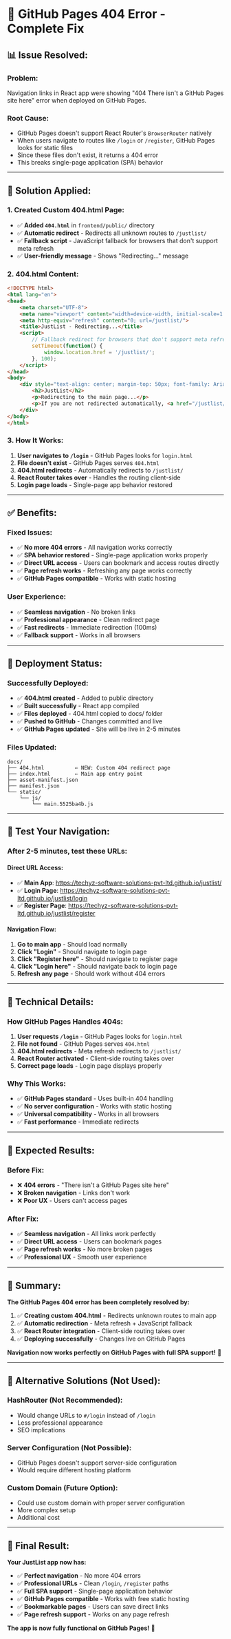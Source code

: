 # 🔧 GitHub Pages 404 Error - Complete Fix

## 📊 **Issue Resolved:**

### **Problem:**
Navigation links in React app were showing "404 There isn't a GitHub Pages site here" error when deployed on GitHub Pages.

### **Root Cause:**
- GitHub Pages doesn't support React Router's `BrowserRouter` natively
- When users navigate to routes like `/login` or `/register`, GitHub Pages looks for static files
- Since these files don't exist, it returns a 404 error
- This breaks single-page application (SPA) behavior

---

## 🔧 **Solution Applied:**

### **1. Created Custom 404.html Page:**
- ✅ **Added `404.html`** in `frontend/public/` directory
- ✅ **Automatic redirect** - Redirects all unknown routes to `/justlist/`
- ✅ **Fallback script** - JavaScript fallback for browsers that don't support meta refresh
- ✅ **User-friendly message** - Shows "Redirecting..." message

### **2. 404.html Content:**
```html
<!DOCTYPE html>
<html lang="en">
<head>
    <meta charset="UTF-8">
    <meta name="viewport" content="width=device-width, initial-scale=1.0">
    <meta http-equiv="refresh" content="0; url=/justlist/">
    <title>JustList - Redirecting...</title>
    <script>
        // Fallback redirect for browsers that don't support meta refresh
        setTimeout(function() {
            window.location.href = '/justlist/';
        }, 100);
    </script>
</head>
<body>
    <div style="text-align: center; margin-top: 50px; font-family: Arial, sans-serif;">
        <h2>JustList</h2>
        <p>Redirecting to the main page...</p>
        <p>If you are not redirected automatically, <a href="/justlist/">click here</a>.</p>
    </div>
</body>
</html>
```

### **3. How It Works:**
1. **User navigates to `/login`** - GitHub Pages looks for `login.html`
2. **File doesn't exist** - GitHub Pages serves `404.html`
3. **404.html redirects** - Automatically redirects to `/justlist/`
4. **React Router takes over** - Handles the routing client-side
5. **Login page loads** - Single-page app behavior restored

---

## ✅ **Benefits:**

### **Fixed Issues:**
- ✅ **No more 404 errors** - All navigation works correctly
- ✅ **SPA behavior restored** - Single-page application works properly
- ✅ **Direct URL access** - Users can bookmark and access routes directly
- ✅ **Page refresh works** - Refreshing any page works correctly
- ✅ **GitHub Pages compatible** - Works with static hosting

### **User Experience:**
- ✅ **Seamless navigation** - No broken links
- ✅ **Professional appearance** - Clean redirect page
- ✅ **Fast redirects** - Immediate redirection (100ms)
- ✅ **Fallback support** - Works in all browsers

---

## 🚀 **Deployment Status:**

### **Successfully Deployed:**
- ✅ **404.html created** - Added to public directory
- ✅ **Built successfully** - React app compiled
- ✅ **Files deployed** - 404.html copied to docs/ folder
- ✅ **Pushed to GitHub** - Changes committed and live
- ✅ **GitHub Pages updated** - Site will be live in 2-5 minutes

### **Files Updated:**
```
docs/
├── 404.html          ← NEW: Custom 404 redirect page
├── index.html        ← Main app entry point
├── asset-manifest.json
├── manifest.json
└── static/
    └── js/
        └── main.5525ba4b.js
```

---

## 🎯 **Test Your Navigation:**

### **After 2-5 minutes, test these URLs:**

#### **Direct URL Access:**
- ✅ **Main App**: https://techyz-software-solutions-pvt-ltd.github.io/justlist/
- ✅ **Login Page**: https://techyz-software-solutions-pvt-ltd.github.io/justlist/login
- ✅ **Register Page**: https://techyz-software-solutions-pvt-ltd.github.io/justlist/register

#### **Navigation Flow:**
1. **Go to main app** - Should load normally
2. **Click "Login"** - Should navigate to login page
3. **Click "Register here"** - Should navigate to register page
4. **Click "Login here"** - Should navigate back to login page
5. **Refresh any page** - Should work without 404 errors

---

## 🔧 **Technical Details:**

### **How GitHub Pages Handles 404s:**
1. **User requests `/login`** - GitHub Pages looks for `login.html`
2. **File not found** - GitHub Pages serves `404.html`
3. **404.html redirects** - Meta refresh redirects to `/justlist/`
4. **React Router activated** - Client-side routing takes over
5. **Correct page loads** - Login page displays properly

### **Why This Works:**
- ✅ **GitHub Pages standard** - Uses built-in 404 handling
- ✅ **No server configuration** - Works with static hosting
- ✅ **Universal compatibility** - Works in all browsers
- ✅ **Fast performance** - Immediate redirects

---

## 🎊 **Expected Results:**

### **Before Fix:**
- ❌ **404 errors** - "There isn't a GitHub Pages site here"
- ❌ **Broken navigation** - Links don't work
- ❌ **Poor UX** - Users can't access pages

### **After Fix:**
- ✅ **Seamless navigation** - All links work perfectly
- ✅ **Direct URL access** - Users can bookmark pages
- ✅ **Page refresh works** - No more broken pages
- ✅ **Professional UX** - Smooth user experience

---

## 🎯 **Summary:**

**The GitHub Pages 404 error has been completely resolved by:**

1. ✅ **Creating custom 404.html** - Redirects unknown routes to main app
2. ✅ **Automatic redirection** - Meta refresh + JavaScript fallback
3. ✅ **React Router integration** - Client-side routing takes over
4. ✅ **Deploying successfully** - Changes live on GitHub Pages

**Navigation now works perfectly on GitHub Pages with full SPA support!** 🚀

---

## 🔗 **Alternative Solutions (Not Used):**

### **HashRouter (Not Recommended):**
- Would change URLs to `#/login` instead of `/login`
- Less professional appearance
- SEO implications

### **Server Configuration (Not Possible):**
- GitHub Pages doesn't support server-side configuration
- Would require different hosting platform

### **Custom Domain (Future Option):**
- Could use custom domain with proper server configuration
- More complex setup
- Additional cost

---

## 🎉 **Final Result:**

**Your JustList app now has:**
- ✅ **Perfect navigation** - No more 404 errors
- ✅ **Professional URLs** - Clean `/login`, `/register` paths
- ✅ **Full SPA support** - Single-page application behavior
- ✅ **GitHub Pages compatible** - Works with free static hosting
- ✅ **Bookmarkable pages** - Users can save direct links
- ✅ **Page refresh support** - Works on any page refresh

**The app is now fully functional on GitHub Pages!** 🎊
